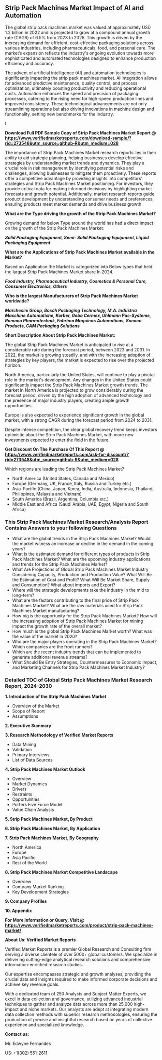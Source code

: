 <h2>Strip Pack Machines Market Impact of AI and Automation</h2><p>The global strip pack machines market was valued at approximately USD 1.2 billion in 2022 and is projected to grow at a compound annual growth rate (CAGR) of 6.5% from 2023 to 2028. This growth is driven by the increasing demand for efficient, cost-effective packaging solutions across various industries, including pharmaceuticals, food, and personal care. The market’s expansion reflects the industry's ongoing evolution towards more sophisticated and automated technologies designed to enhance production efficiency and accuracy.</p><p>The advent of artificial intelligence (AI) and automation technologies is significantly impacting the strip pack machines market. AI integration allows for advanced predictive maintenance, quality control, and process optimization, ultimately boosting productivity and reducing operational costs. Automation enhances the speed and precision of packaging processes, catering to the rising need for high-speed production lines and improved consistency. These technological advancements are not only streamlining operations but also driving innovations in machine design and functionality, setting new benchmarks for the industry.</p>t</p><p id="" class=""><strong>Download Full PDF Sample Copy of Strip Pack Machines Market Report @ <a href="https://www.verifiedmarketreports.com/download-sample/?rid=273548&utm_source=github-R&utm_medium=028" target="_blank">https://www.verifiedmarketreports.com/download-sample/?rid=273548&utm_source=github-R&utm_medium=028</a></strong></p><p>The importance of&nbsp;Strip Pack Machines Market research reports lies in their ability to aid strategic planning, helping businesses develop effective strategies by understanding market trends and dynamics. They play a crucial role in risk management by identifying potential risks and challenges, allowing businesses to mitigate them proactively. These reports offer a competitive advantage by providing insights into competitors' strategies and Strip Pack Machines Market positioning. For investors, they provide critical data for making informed decisions by highlighting market forecasts and growth potential. Additionally, market research reports guide product development by understanding consumer needs and preferences, ensuring products meet market demands and drive business growth.</p><p><strong>What are the&nbsp;Type driving the growth of the Strip Pack Machines Market?</strong></p><p id="" class="">Growing demand for below Type around the world has had a direct impact on the growth of the Strip Pack Machines Market:</p><em><strong>Solid Packaging Equipment, Semi- Solid Packaging Equipment, Liquid Packaging Equipment</strong></em></p><strong>What are the&nbsp;Applications&nbsp;of Strip Pack Machines Market available in the Market?</strong></p><p id="" class="">Based on Application the Market is categorized into Below types that held the largest Strip Pack Machines Market share In 2024.</p><em><strong>Food Industry, Pharmaceutical Industry, Cosmetics & Personal Care, Consumer Electronics, Others</strong></em></p><strong>Who is the largest Manufacturers of Strip Pack Machines Market worldwide?</strong></p><p><em><strong>Marchesini Group, Bosch Packaging Technology, M.A. Industria Macchine Automatiche, Korber, Gebo Cermex, Uhlmann Pac-Systeme, Romaco Pharmatechnik, Fabrima Maquinas Automaticas, Sonoco Products, CAM Packaging Solutions</strong></em></p><p id="" class=""><strong>Short Description About Strip Pack Machines Market:</strong></p><p>The global Strip Pack Machines Market is anticipated to rise at a considerable rate during the forecast period, between 2023 and 2031. In 2022, the market is growing steadily, and with the increasing adoption of strategies by key players, the market is expected to rise over the projected horizon.</p><p>North America, particularly the United States, will continue to play a pivotal role in the market's development. Any changes in the United States could significantly impact the Strip Pack Machines Market growth trends. The market in North America is projected to grow considerably during the forecast period, driven by the high adoption of advanced technology and the presence of major industry players, creating ample growth opportunities.</p><p>Europe is also expected to experience significant growth in the global market, with a strong CAGR during the forecast period from 2024 to 2031.</p><p>Despite intense competition, the clear global recovery trend keeps investors optimistic about the Strip Pack Machines Market, with more new investments expected to enter the field in the future.</p><p id="" class=""><strong>Get Discount On The Purchase Of This Report @ <a href="https://www.verifiedmarketreports.com/ask-for-discount/?rid=273548&utm_source=github-R&utm_medium=028" target="_blank">https://www.verifiedmarketreports.com/ask-for-discount/?rid=273548&utm_source=github-R&utm_medium=028</a></strong></p>Which regions are leading the Strip Pack Machines Market?</p><ul><li>North America (United States, Canada and Mexico)</li><li>Europe (Germany, UK, France, Italy, Russia and Turkey etc.)</li><li>Asia-Pacific (China, Japan, Korea, India, Australia, Indonesia, Thailand, Philippines, Malaysia and Vietnam)</li><li>South America (Brazil, Argentina, Columbia etc.)</li><li>Middle East and Africa (Saudi Arabia, UAE, Egypt, Nigeria and South Africa)</li></ul><h3 id="" class="">This Strip Pack Machines Market Research/Analysis Report Contains Answers to your following Questions</h3><ul><li>What are the global trends in the Strip Pack Machines Market? Would the market witness an increase or decline in the demand in the coming years?</li><li>What is the estimated demand for different types of products in Strip Pack Machines Market? What are the upcoming industry applications and trends for the Strip Pack Machines Market?</li><li>What Are Projections of Global Strip Pack Machines Market Industry Considering Capacity, Production and Production Value? What Will Be the Estimation of Cost and Profit? What Will Be Market Share, Supply and Consumption? What about imports and Export?</li><li>Where will the strategic developments take the industry in the mid to long-term?</li><li>What are the factors contributing to the final price of Strip Pack Machines Market? What are the raw materials used for Strip Pack Machines Market manufacturing?</li><li>How big is the opportunity for the Strip Pack Machines Market? How will the increasing adoption of Strip Pack Machines Market for mining impact the growth rate of the overall market?</li><li>How much is the global Strip Pack Machines Market worth? What was the value of the market In 2020?</li><li>Who are the major players operating in the Strip Pack Machines Market? Which companies are the front runners?</li><li>Which are the recent industry trends that can be implemented to generate additional revenue streams?</li><li>What Should Be Entry Strategies, Countermeasures to Economic Impact, and Marketing Channels for Strip Pack Machines Market Industry?</li></ul><h3 id="" class="">Detailed TOC of Global Strip Pack Machines Market Research Report, 2024-2030</h3><p id="" class=""><strong>1. Introduction of the Strip Pack Machines Market</strong></p><ul><li>Overview of the Market</li><li>Scope of Report</li><li>Assumptions</li></ul><p id="" class=""><strong>2. Executive Summary</strong></p><p id="" class=""><strong>3. Research Methodology of Verified Market Reports</strong></p><ul><li>Data Mining</li><li>Validation</li><li>Primary Interviews</li><li>List of Data Sources</li></ul><p id="" class=""><strong>4. Strip Pack Machines Market Outlook</strong></p><ul><li>Overview</li><li>Market Dynamics</li><li>Drivers</li><li>Restraints</li><li>Opportunities</li><li>Porters Five Force Model</li><li>Value Chain Analysis</li></ul><p id="" class=""><strong>5. Strip Pack Machines Market, By Product</strong></p><p id="" class=""><strong>6. Strip Pack Machines Market, By Application</strong></p><p id="" class=""><strong>7. Strip Pack Machines Market, By Geography</strong></p><ul><li>North America</li><li>Europe</li><li>Asia Pacific</li><li>Rest of the World</li></ul><p id="" class=""><strong>8. Strip Pack Machines Market Competitive Landscape</strong></p><ul><li>Overview</li><li>Company Market Ranking</li><li>Key Development Strategies</li></ul><p id="" class=""><strong>9. Company Profiles</strong></p><p id="" class=""><strong>10. Appendix</strong></p><p id="" class=""><strong>For More Information or Query, Visit @ <a href="https://www.verifiedmarketreports.com/product/strip-pack-machines-market/" target="_blank">https://www.verifiedmarketreports.com/product/strip-pack-machines-market/</a></strong></p><p id="" class=""><strong>About Us: Verified Market Reports</strong></p><p id="" class="">Verified Market Reports is a premier Global Research and Consulting firm serving a diverse clientele of over 5000+ global customers. We specialize in delivering cutting-edge analytical research solutions and comprehensive information-enriched research studies.</p><p id="" class="">Our expertise encompasses strategic and growth analyses, providing the crucial data and insights required to make informed corporate decisions and achieve key revenue goals.</p><p id="" class="">With a dedicated team of 250 Analysts and Subject Matter Experts, we excel in data collection and governance, utilizing advanced industrial techniques to gather and analyze data across more than 25,000 high-impact and niche markets. Our analysts are adept at integrating modern data collection methods with superior research methodologies, ensuring the production of precise and insightful research based on years of collective experience and specialized knowledge.</p><p id="" class=""><strong>Contact us:</strong></p><p id="" class="">Mr. Edwyne Fernandes</p><p id="" class="">US: +1(302) 551-2611</p>